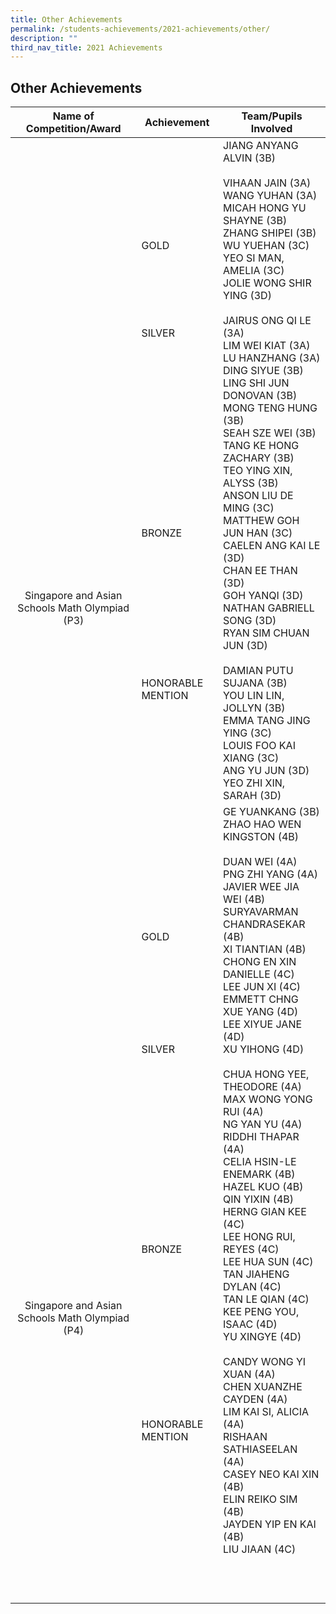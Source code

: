 ```yaml
---
title: Other Achievements
permalink: /students-achievements/2021-achievements/other/
description: ""
third_nav_title: 2021 Achievements
---
```

## Other Achievements

| **Name of Competition/Award**  | **Achievement**  | **Team/Pupils Involved**  |
|:-:|---|---|
| <br><br><br><br><br><br><br><br><br><br><br><br><br><br><br><br><br><br><br><br><br><br>Singapore and Asian Schools Math Olympiad (P3)  | GOLD<br><br><br><br><br><br><br>SILVER <br><br><br><br><br><br><br><br><br><br><br><br><br><br><br><br>BRONZE <br><br><br><br><br><br><br><br><br><br><br><br>HONORABLE MENTION  | JIANG ANYANG ALVIN (3B)<br><br>VIHAAN JAIN (3A) <br>WANG YUHAN (3A) <br>MICAH HONG YU SHAYNE (3B)<br> ZHANG SHIPEI (3B)<br> WU YUEHAN (3C)<br> YEO SI MAN, AMELIA (3C) <br>JOLIE WONG SHIR YING (3D) <br><br> JAIRUS ONG QI LE (3A)<br> LIM WEI KIAT (3A) <br>LU HANZHANG (3A)<br> DING SIYUE (3B)<br> LING SHI JUN DONOVAN (3B)<br> MONG TENG HUNG (3B) <br>SEAH SZE WEI (3B) <br>TANG KE HONG ZACHARY (3B)<br> TEO YING XIN, ALYSS (3B)<br> ANSON LIU DE MING (3C)<br> MATTHEW GOH JUN HAN (3C)<br> CAELEN ANG KAI LE (3D)<br> CHAN EE THAN (3D)<br> GOH YANQI (3D)<br> NATHAN GABRIELL SONG (3D) <br>RYAN SIM CHUAN JUN (3D) <br><br>DAMIAN PUTU SUJANA (3B)<br> YOU LIN LIN, JOLLYN (3B) <br>EMMA TANG JING YING (3C)<br> LOUIS FOO KAI XIANG (3C) <br>ANG YU JUN (3D) <br>YEO ZHI XIN, SARAH (3D)|
|  <br><br><br><br><br><br><br><br><br><br><br><br><br><br><br><br><br><br><br><br><br><br>Singapore and Asian Schools Math Olympiad (P4) |  <br>GOLD <br><br><br><br><br><br><br><br><br>SILVER <br><br><br><br><br><br><br><br><br><br><br><br><br><br><br><br>BRONZE<br><br><br><br><br><br><br><br><br><br><br><br><br><br> HONORABLE MENTION | GE YUANKANG (3B)<br>ZHAO HAO WEN KINGSTON (4B)<br><br>DUAN WEI (4A)<br> PNG ZHI YANG (4A)<br> JAVIER WEE JIA WEI (4B) <br>SURYAVARMAN CHANDRASEKAR (4B)<br> XI TIANTIAN (4B) <br>CHONG EN XIN DANIELLE (4C)<br> LEE JUN XI (4C)<br> EMMETT CHNG XUE YANG (4D) <br>LEE XIYUE JANE (4D)<br> XU YIHONG (4D)<br><br>CHUA HONG YEE, THEODORE (4A)<br> MAX WONG YONG RUI (4A)<br> NG YAN YU (4A) <br>RIDDHI THAPAR (4A)<br> CELIA HSIN-LE ENEMARK (4B)<br> HAZEL KUO (4B)<br> QIN YIXIN (4B) <br>HERNG GIAN KEE (4C)<br> LEE HONG RUI, REYES (4C) <br>LEE HUA SUN (4C) <br>TAN JIAHENG DYLAN (4C)<br> TAN LE QIAN (4C)<br> KEE PENG YOU, ISAAC (4D)<br> YU XINGYE (4D)<br><br> CANDY WONG YI XUAN (4A)<br> CHEN XUANZHE CAYDEN (4A)<br> LIM KAI SI, ALICIA (4A)<br> RISHAAN SATHIASEELAN (4A) <br>CASEY NEO KAI XIN (4B)<br> ELIN REIKO SIM (4B) <br>JAYDEN YIP EN KAI (4B)<br> LIU JIAAN (4C)  |
|   |   |   |
|   |   |   |
|   |   |   |
|   |   |   |
|   |   |   |
|   |   |   |
|   |   |   |
|   |   |   |
|   |   |   |
|   |   |   |
|   |   |   |
|   |   |   |